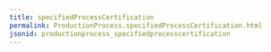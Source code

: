 ```yaml
---
title: specifiedProcessCertification
permalink: ProductionProcess.specifiedProcessCertification.html
jsonid: productionprocess_specifiedprocesscertification
---
```

